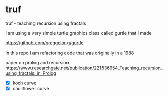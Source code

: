 # truf
truf - teaching recursion using fractals

I am using a very simple turtle graphics class called gurtle that I made

https://github.com/greggelong/gurtle

In this repo I am refactoring  code that was originally in a 1988

paper on prolog and recursion. https://www.researchgate.net/publication/221536954_Teaching_recursion_using_fractals_in_Prolog

-[X] koch curve
-[X] cauliflower curve
